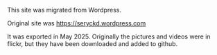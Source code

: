 This site was migrated from Wordpress.

Original site was 
https://seryckd.wordpress.com

It was exported in May 2025.  Originally the pictures and videos were in flickr, but they have been downloaded and added to github.

